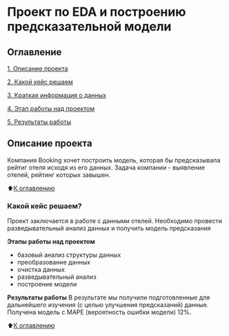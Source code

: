 # Проект по EDA и построению предсказательной модели

## Оглавление 
[1. Описание проекта](https://github.com/ilyaKo2020/Data_Science#readme.md#Описание-проекта)

[2. Какой кейс решаем](https://github.com/ilyaKo2020/Data_Science#readme.md#Какой-кейс-решаем) 

[3. Краткая информация о данных](https://github.com/ilyaKo2020/Data_Science#readme.md#Краткая-информация-о-данных)

[4. Этап работы над проектом](https://github.com/ilyaKo2020/Data_Science#readme.md#Этапы-работы-над-проектом)

[5. Результаты работы](https://github.com/ilyaKo2020/Data_Science#readme.md#Результаты-работы)


## Описание проекта 
 Компания Booking хочет построить модель, которая бы предсказывала рейтиг отеля исходя из его данных. Задача компании - выявление отелей, рейтинг которых завышен.
  
:arrow_up:[К оглавлению](https://github.com/ilyaKo2020/Data_Scienc/md#Оглавление)

### Какой кейс решаем?
Проект заключается в работе с данными отелей. 
Необходимо провести разведывательный анализ данных и получить модель предсказания

**Этапы работы над проектом**
- базовый анализ структуры данных
- преобразование данных
- очистка данных
- разведывательный анализ
- построение модели

**Результаты работы**
В результате мы получили подготовленные для дальнейшего изучения (с целью улучшения предсказаний) данные.
Получена модель с MAPE (вероятность ошибки модели) 12%.

:arrow_up:[К оглавлению](https://github.com/ilyaKo2020/Data_Scienc/README.md#Оглавление)